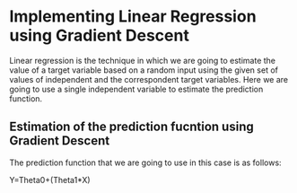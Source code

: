 # Implementing Linear Regression using Gradient Descent
Linear regression is the technique in which we are going to estimate the value of a target variable based on a random input using the given set of values of independent and the correspondent target variables. Here we are going to use a single independent variable to estimate the prediction function.

## Estimation of the prediction fucntion using Gradient Descent

The prediction function that we are going to use in this case is as follows:<br/>

Y=Theta0+(Theta1*X)<br/>
